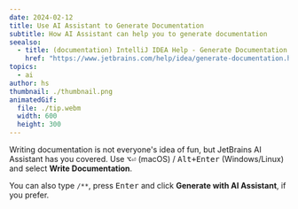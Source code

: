 ```yaml
---
date: 2024-02-12
title: Use AI Assistant to Generate Documentation
subtitle: How AI Assistant can help you to generate documentation
seealso:
  - title: (documentation) IntelliJ IDEA Help - Generate Documentation
    href: "https://www.jetbrains.com/help/idea/generate-documentation.html"
topics:
  - ai
author: hs
thumbnail: ./thumbnail.png
animatedGif:
  file: ./tip.webm
  width: 600
  height: 300
---
```


Writing documentation is not everyone's idea of fun, but JetBrains AI Assistant has you covered. Use <kbd>⌥⏎</kbd> (macOS) / <kbd>Alt+Enter</kbd> (Windows/Linux) and select **Write Documentation**.

You can also type `/**`, press <kbd>Enter</kbd> and click **Generate with AI Assistant**, if you prefer.
